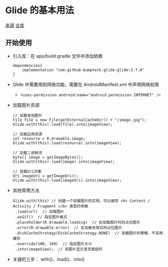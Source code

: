 # Glide 的基本用法
[来源](https://guolin.blog.csdn.net/article/details/53759439)
[仓库](https://github.com/bumptech/glide/tree/v3.7.0)

## 开始使用
- 引入库：在 app/build.gradle 文件中添加依赖
    ```
    dependencies{
        implementation "com.github.bumptech.glide:glide:3.7.0"
    }
    ```
- Glide 中需要用到网络功能，需要在 AndroidManifest.xml 中声明网络权限
    + `<uses-permission android:name="android.permission.INTERNET" />`

- 加载图片资源
    ```
    // 加载本地图片
    File file = new File(getExternalCacheDir() + "/image.jpg");
    Glide.with(this).load(file).into(imageView);

    // 加载应用资源
    int resource = R.drawable.image;
    Glide.with(this).load(resource).into(imageView);

    // 加载二进制流
    byte[] image = getImageBytes();
    Glide.with(this).load(image).into(imageView);

    // 加载Uri对象
    Uri imageUri = getImageUri();
    Glide.with(this).load(imageUri).into(imageView);
    ```

- 其他常用方法
    ```
    Glide.with(this) // 创建一个加载图片的实例，可以接受 <b> Context / Activity / Fragment </b> 类型的参数
     .load(url)  // 加载图片
     .asGif()  // 指定图片格式
     .placeholder(R.drawable.loading)  // 在加载图片时的占位图片
     .error(R.drawable.error)  // 在加载失败后的占位图片
     .diskCacheStrategy(DiskCacheStrategy.NONE)  // 加载图片的策略，不采用缓存
     .override(100, 100)  // 指定图片大小
     .into(imageView);  // 将图片显示至页面组件
    ```

- 关键的三步： with()、load()、into()

